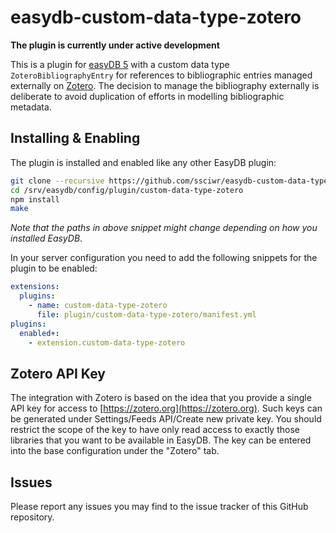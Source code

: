 # easydb-custom-data-type-zotero

**The plugin is currently under active development**

This is a plugin for [easyDB 5](http://easydb.de/) with a custom data type
`ZoteroBibliographyEntry` for references to bibliographic entries managed externally
on [Zotero](https://zotero.org). The decision to manage the bibliography externally
is deliberate to avoid duplication of efforts in modelling bibliographic metadata.

## Installing & Enabling

The plugin is installed and enabled like any other EasyDB plugin:

```bash
git clone --recursive https://github.com/ssciwr/easydb-custom-data-type-zotero.git /srv/easydb/config/plugin/custom-data-type-zotero
cd /srv/easydb/config/plugin/custom-data-type-zotero
npm install
make
```
*Note that the paths in above snippet might change depending on how you installed EasyDB*.

In your server configuration you need to add the following snippets for the plugin to
be enabled:

```yaml
extensions:
  plugins:
    - name: custom-data-type-zotero
      file: plugin/custom-data-type-zotero/manifest.yml
plugins:
  enabled+:
    - extension.custom-data-type-zotero
```

## Zotero API Key

The integration with Zotero is based on the idea that you provide a single API
key for access to [https://zotero.org](https://zotero.org). Such keys can be generated
under Settings/Feeds API/Create new private key. You should restrict the scope of the key to have only
read access to exactly those libraries that you want to be available in EasyDB.
The key can be entered into the base configuration under the "Zotero" tab.

## Issues

Please report any issues you may find to the issue tracker of this GitHub repository.
